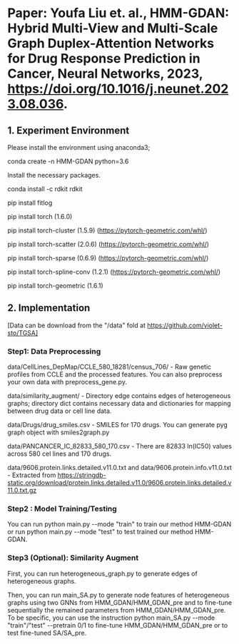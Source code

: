 # Paper: Youfa Liu et. al., HMM-GDAN: Hybrid Multi-View and Multi-Scale Graph Duplex-Attention Networks for Drug Response Prediction in Cancer, Neural Networks, 2023, https://doi.org/10.1016/j.neunet.2023.08.036.

## 1. Experiment Environment

Please install the environment using anaconda3;

conda create -n HMM-GDAN python=3.6

Install the necessary packages.

conda install -c rdkit rdkit

pip install fitlog

pip install torch (1.6.0)

pip install torch-cluster (1.5.9) (https://pytorch-geometric.com/whl/)

pip install torch-scatter (2.0.6) (https://pytorch-geometric.com/whl/)

pip install torch-sparse (0.6.9) (https://pytorch-geometric.com/whl/)

pip install torch-spline-conv (1.2.1) (https://pytorch-geometric.com/whl/)

pip install torch-geometric (1.6.1)

## 2. Implementation

[Data can be download from the "/data" fold at https://github.com/violet-sto/TGSA]
   
### Step1: Data Preprocessing
data/CellLines_DepMap/CCLE_580_18281/census_706/ - Raw genetic profiles from CCLE and the processed features. You can also preprocess your own data with preprocess_gene.py.

data/similarity_augment/ - Directory edge contains edges of heterogeneous graphs; directory dict contains necessary data and dictionaries for mapping between drug data or cell line data.

data/Drugs/drug_smiles.csv - SMILES for 170 drugs. You can generate pyg graph object with smiles2graph.py

data/PANCANCER_IC_82833_580_170.csv - There are 82833 ln(IC50) values across 580 cel lines and 170 drugs.

data/9606.protein.links.detailed.v11.0.txt and data/9606.protein.info.v11.0.txt - Extracted from https://stringdb-static.org/download/protein.links.detailed.v11.0/9606.protein.links.detailed.v11.0.txt.gz

### Step2 : Model Training/Testing
You can run python main.py --mode "train" to train our method HMM-GDAN or run python main.py --mode "test" to test trained our method HMM-GDAN.

### Step3 (Optional): Similarity Augment
First, you can run heterogeneous_graph.py to generate edges of heterogeneous graphs.

Then, you can run main_SA.py to generate node features of heterogeneous graphs using two GNNs from HMM_GDAN/HMM_GDAN_pre and to fine-tune sequentially the remained parameters from HMM_GDAN/HMM_GDAN_pre. To be specific, you can use the instruction python main_SA.py --mode "train"/"test" --pretrain 0/1 to fine-tune HMM_GDAN/HMM_GDAN_pre or to test fine-tuned SA/SA_pre.
